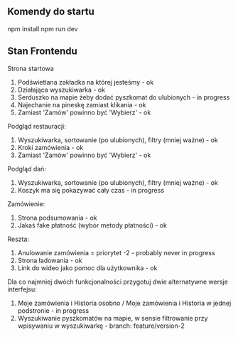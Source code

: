 ## Komendy do startu

npm install
npm run dev

## Stan Frontendu

Strona startowa
1. Podświetlana zakładka na której jesteśmy - ok
2. Działająca wyszukiwarka - ok
3. Serduszko na mapie żeby dodać pyszkomat do ulubionych - in progress
4. Najechanie na pineskę zamiast klikania - ok
5. Zamiast 'Zamów' powinno być 'Wybierz' - ok

Podgląd restauracji:
1. Wyszukiwarka, sortowanie (po ulubionych), filtry (mniej ważne) - ok
2. Kroki zamówienia - ok
3. Zamiast 'Zamów' powinno być 'Wybierz' - ok

Podgląd dań:
1. Wyszukiwarka, sortowanie (po ulubionych), filtry (mniej ważne) - ok
2. Koszyk ma się pokazywać cały czas - in progress

Zamówienie:
1. Strona podsumowania - ok
2. Jakaś fake płatność (wybór metody płatności) - ok

Reszta:
1. Anulowanie zamówienia = priorytet -2 - probably never in progress
2. Strona ładowania - ok
3. Link do wideo jako pomoc dla użytkownika - ok

Dla co najmniej dwóch funkcjonalności przygotuj dwie alternatywne wersje interfejsu:
1. Moje zamówienia i Historia osobno / Moje zamówienia i Historia w jednej podstronie - in progress
2. Wyszukiwanie pyszkomatów na mapie, w sensie filtrowanie przy wpisywaniu w wyszukiwarkę - branch: feature/version-2
